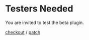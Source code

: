 # Testers Needed #

You are invited to test the beta plugin.

[checkout](checkout.md) /
[patch](submitpatch.md)
